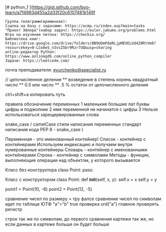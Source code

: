 [# python_1
](https://gist.github.com/boo-learn/a7f4983d455a2d33f20c6107481b149f


    Группа телеграмм(временная):
    Ссылка на базу с задачами: https://acmp.ru/index.asp?main=tasks
    "Проект Эйлера"(набор задач): https://euler.jakumo.org/problems.html
    Игра на изучение питона: https://checkio.org/
    Библиотека книг: https://drive.google.com/drive/folders/0B9UOmPdeRLjpMEVELUd4Z0RtVm8?resourcekey=0-LCeAeS_n3vsZ5br9Rzr7UQ&usp=sharing
    online-редактор Python: https://www.onlinegdb.com/online_python_compiler
    Задачи: https://leetcode.com/

почта преподавателя: eyurchenko@specialist.ru


// целочисленное деление
** возведение в степень
корень квадратный число ** 0.5 или число ** .5
% остаток от целочисленного деления

ctrl+shift+a копировать путь


правила обозначение переменных
1 маленькие большие лат буквы цифры и поджопник
2 имя переменной не начинатся с цифры
3 Нельзя использоваться зарещервированные слова

snake_case / camelCase стили написания переменных
стандарт написания кода PEP 8 - snake_case
)

Переменная - это именованный контейнер!
Список - контейнер с контейнерами Используем индексацию и получаем внутри нумерованные контейнеры
Словарь - контейнер с именованными контейнерами
Строка - контейнер с символами
Методы - функции, выполняющие операции над объектом, у которого вызывается

Класс без конструктора
class Point:
    pass:

Класс с конструктором
class Point:
    def __init__(self, x, y):
        self.x = x
        self.y = y

point1 = Point(10, -8)
point2 = Point(12, -5)


сравнение чисел по размеру = тру фалсе
сравнение чисел по символам идет по таблице ЮТФ "а">"b" true проверка ord("a")
главное проверять регистр

строк так же по символам, до первого сравнения
картежи так же, но если данных в картеже больше он будет больше
